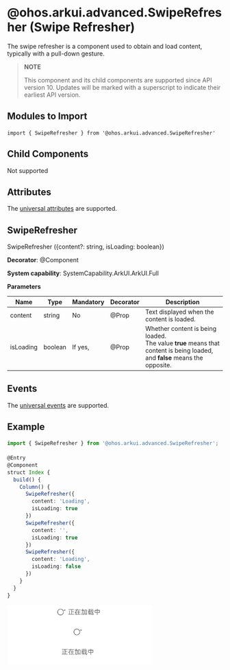 # @ohos.arkui.advanced.SwipeRefresher (Swipe Refresher)


The swipe refresher is a component used to obtain and load content, typically with a pull-down gesture.



> **NOTE**
>
> This component and its child components are supported since API version 10. Updates will be marked with a superscript to indicate their earliest API version.


## Modules to Import

```
import { SwipeRefresher } from '@ohos.arkui.advanced.SwipeRefresher'
```


## Child Components

Not supported

## Attributes
The [universal attributes](ts-universal-attributes-size.md) are supported.


## SwipeRefresher

SwipeRefresher ({content?: string, isLoading: boolean})

**Decorator**: @Component

**System capability**: SystemCapability.ArkUI.ArkUI.Full

**Parameters**

| Name| Type| Mandatory| Decorator| Description| 
| -------- | -------- | -------- | -------- | -------- |
| content | string | No| \@Prop | Text displayed when the content is loaded.| 
| isLoading | boolean | If yes, | \@Prop | Whether content is being loaded.<br> The value **true** means that content is being loaded, and **false** means the opposite.| 

## Events
The [universal events](ts-universal-events-click.md) are supported.

## Example
```ts
import { SwipeRefresher } from '@ohos.arkui.advanced.SwipeRefresher';

@Entry
@Component
struct Index {
  build() {
    Column() {
      SwipeRefresher({
        content: 'Loading',
        isLoading: true
      })
      SwipeRefresher({
        content: '',
        isLoading: true
      })
      SwipeRefresher({
        content: 'Loading',
        isLoading: false
      })
    }
  }
}
```

![Snipaste_2023-07-24_11-35-40](figures/Snipaste_2023-07-24_11-35-40.gif)
